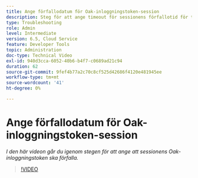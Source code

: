 ```yaml
---
title: Ange förfallodatum för Oak-inloggningstoken-session
description: Steg för att ange timeout för sessionens förfallotid för token för ekningens ursprung
type: Troubleshooting
role: Admin
level: Intermediate
version: 6.5, Cloud Service
feature: Developer Tools
topic: Administration
doc-type: Technical Video
exl-id: 940d3cca-6052-40b6-b4f7-c0689ad21c94
duration: 62
source-git-commit: 9fef4b77a2c70c8cf525d42686f4120e481945ee
workflow-type: tm+mt
source-wordcount: '41'
ht-degree: 0%

---
```


# Ange förfallodatum för Oak-inloggningstoken-session

*I den här videon går du igenom stegen för att ange att sessionens Oak-inloggningstoken ska förfalla.*

>[!VIDEO](https://video.tv.adobe.com/v/335468?quality=12&learn=on)
